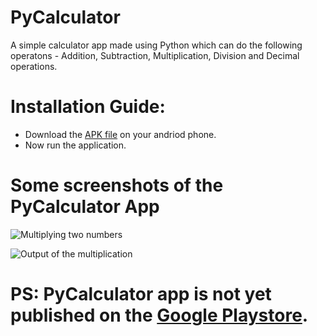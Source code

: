 # PyCalculator

A simple calculator app made using Python which can do the following operatons - Addition, Subtraction, Multiplication, Division and Decimal operations.

# Installation Guide:

- Download the [APK file](https://drive.google.com/file/d/13L9b4Ih9BEHjrI-m4qnbNGdS0WFqyp8h/view?usp=sharing) on your andriod phone.
- Now run the application.

# Some screenshots of the PyCalculator App


![Multiplying two numbers](https://user-images.githubusercontent.com/64785098/160626154-73978977-9676-4aff-8e67-7315e634b8cf.jpeg)

![Output of the multiplication](https://user-images.githubusercontent.com/64785098/160626263-f43a3972-f6a9-47be-913f-05f85a35187a.jpeg)

# PS: PyCalculator app is not yet published on the [Google Playstore](https://play.google.com/store/apps).
